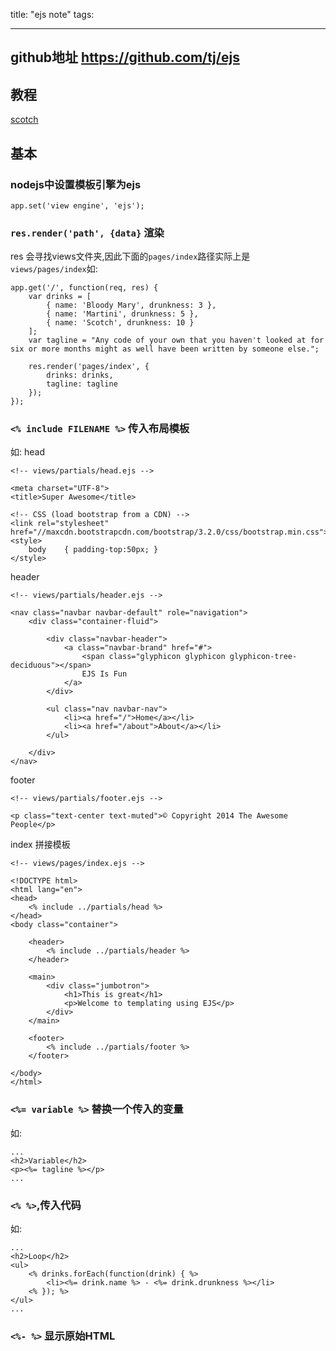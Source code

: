 title: "ejs note"
tags:

---

## github地址 <https://github.com/tj/ejs>

## 教程
[scotch](https://scotch.io/tutorials/use-ejs-to-template-your-node-application)

## 基本
### nodejs中设置模板引擎为ejs
```
app.set('view engine', 'ejs');

```

### `res.render('path', {data}` 渲染
res 会寻找views文件夹,因此下面的`pages/index`路径实际上是`views/pages/index`如:
```
app.get('/', function(req, res) {
    var drinks = [
        { name: 'Bloody Mary', drunkness: 3 },
        { name: 'Martini', drunkness: 5 },
        { name: 'Scotch', drunkness: 10 }
    ];
    var tagline = "Any code of your own that you haven't looked at for six or more months might as well have been written by someone else.";

    res.render('pages/index', {
        drinks: drinks,
        tagline: tagline
    });
});
```


### `<% include FILENAME %>` 传入布局模板
如:
head
```
<!-- views/partials/head.ejs -->

<meta charset="UTF-8">
<title>Super Awesome</title>

<!-- CSS (load bootstrap from a CDN) -->
<link rel="stylesheet" href="//maxcdn.bootstrapcdn.com/bootstrap/3.2.0/css/bootstrap.min.css">
<style>
    body    { padding-top:50px; }
</style>
```

header
```
<!-- views/partials/header.ejs -->

<nav class="navbar navbar-default" role="navigation">
    <div class="container-fluid">

        <div class="navbar-header">
            <a class="navbar-brand" href="#">
                <span class="glyphicon glyphicon glyphicon-tree-deciduous"></span>
                EJS Is Fun
            </a>
        </div>

        <ul class="nav navbar-nav">
            <li><a href="/">Home</a></li>
            <li><a href="/about">About</a></li>
        </ul>

    </div>
</nav>
```

footer
```
<!-- views/partials/footer.ejs -->

<p class="text-center text-muted">© Copyright 2014 The Awesome People</p>
```

index 拼接模板
```
<!-- views/pages/index.ejs -->

<!DOCTYPE html>
<html lang="en">
<head>
    <% include ../partials/head %>
</head>
<body class="container">

    <header>
        <% include ../partials/header %>
    </header>

    <main>
        <div class="jumbotron">
            <h1>This is great</h1>
            <p>Welcome to templating using EJS</p>
        </div>
    </main>

    <footer>
        <% include ../partials/footer %>
    </footer>

</body>
</html>
```


### `<%= variable %>` 替换一个传入的变量
如:
```
...
<h2>Variable</h2>
<p><%= tagline %></p>
...
```

### `<% %>`,传入代码
如:
```
...
<h2>Loop</h2>
<ul>
    <% drinks.forEach(function(drink) { %>
        <li><%= drink.name %> - <%= drink.drunkness %></li>
    <% }); %>
</ul>
...
```

### `<%- %>` 显示原始HTML
